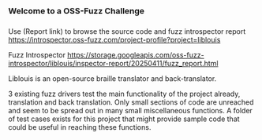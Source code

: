 ###
### Welcome to a OSS-Fuzz Challenge
###

Use (Report link) to browse the source code and fuzz introspector report https://introspector.oss-fuzz.com/project-profile?project=liblouis

Fuzz Introspector
https://storage.googleapis.com/oss-fuzz-introspector/liblouis/inspector-report/20250411/fuzz_report.html

Liblouis is an open-source braille translator and back-translator.  

3 existing fuzz drivers test the main functionality of the project already, translation and back translation.  Only small sections of code are unreached and seem to be spread out in many small miscellaneous functions.  A folder of test cases exists for this project that might provide sample code that could be useful in reaching these functions.
